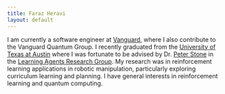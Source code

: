 ```yaml
---
title: Faraz Heravi
layout: default
---
```

I am currently a software engineer at [Vanguard](https://investor.vanguard.com/corporate-portal), where I also contribute to the Vanguard Quantum Group. I recently graduated from the [University of Texas at Austin](https://www.utexas.edu/) where I was fortunate to be advised by Dr. [Peter Stone](https://www.cs.utexas.edu/~pstone/) in the [Learning Agents Research Group](https://www.cs.utexas.edu/~pstone/research.shtml). My research was in reinforcement learning applications in robotic manipulation, particularly exploring curriculum learning and planning. I have general interests in reinforcement learning and quantum computing.